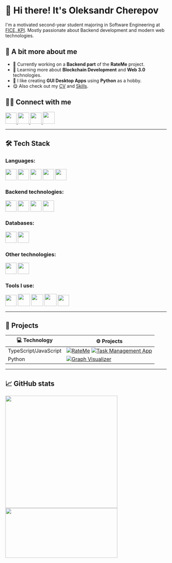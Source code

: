 # 👋 Hi there! It's Oleksandr Cherepov

I'm a motivated second-year student majoring in Software Engineering at [FICE, KPI](https://kpi.ua/en/fiot).
Mostly passionate about Backend development and modern web technologies.

## 👀 A bit more about me

- 🧱 Currently working on a **Backend part** of the **RateMe** project.
- 🔧 Learning more about **Blockchain Development** and **Web 3.0** technologies.
- 🧪 I like creating **GUI Desktop Apps** using **Python** as a hobby.
- 😋 Also check out my [CV](https://drive.google.com/file/d/1Anpu46Bq2aRSu_gMFZ4gKdwR_vc_DvCL/view?usp=sharing) and [Skills](https://github.com/showemeowkx/SelfAssessment).

## 🙋‍♂️ Connect with me

<a href="https://www.linkedin.com/in/showemeowkx/">
  <img src="https://upload.wikimedia.org/wikipedia/commons/thumb/8/81/LinkedIn_icon.svg/1024px-LinkedIn_icon.svg.png" width="35"/>
</a> <a href="https://www.instagram.com/everybodydiesinthisplace/?utm_source=ig_web_button_share_sheet">
  <img src="https://upload.wikimedia.org/wikipedia/commons/thumb/e/e7/Instagram_logo_2016.svg/2048px-Instagram_logo_2016.svg.png" width="35"/>
</a> <a href="https://t.me/showemeoeoeoeoeoeowkx">
  <img src="https://cdn.iconscout.com/icon/free/png-256/free-telegram-logo-icon-download-in-svg-png-gif-file-formats--social-media-pack-logos-icons-5314546.png?f=webp&w=256" width="35"/>
</a> <a href="mailto:sashacherepov55@gmail.com">
  <img src="https://cdn-icons-png.freepik.com/256/888/888853.png" width="37"/>
</a>

---

## 🛠️ Tech Stack

### Languages:

<img src="https://cdn.jsdelivr.net/gh/devicons/devicon/icons/javascript/javascript-original.svg" height="35" /> <img src="https://cdn.worldvectorlogo.com/logos/typescript.svg" height="35" /> <img src="https://cdn.iconscout.com/icon/free/png-256/free-python-logo-icon-download-in-svg-png-gif-file-formats--technology-social-media-vol-5-pack-logos-icons-2945099.png?f=webp&w=256" height="35" /> <img src="https://upload.wikimedia.org/wikipedia/commons/1/19/C_Logo.png" height="35" /> <img src="https://upload.wikimedia.org/wikipedia/commons/thumb/1/18/ISO_C%2B%2B_Logo.svg/683px-ISO_C%2B%2B_Logo.svg.png" height="35" />

### Backend technologies:

<img src="https://static-00.iconduck.com/assets.00/node-js-icon-1817x2048-g8tzf91e.png" height="35" /> <img src="https://upload.wikimedia.org/wikipedia/commons/a/a8/NestJS.svg" height="35" /> <img src="https://www.cdnlogo.com/logos/f/59/fastapi.svg" height="35" /> <img src="https://static-00.iconduck.com/assets.00/flask-icon-1594x2048-84mjydzf.png" height="35"/>

### Databases:

<img src="https://upload.wikimedia.org/wikipedia/commons/thumb/2/29/Postgresql_elephant.svg/1985px-Postgresql_elephant.svg.png" height="35" /> <img src="https://upload.wikimedia.org/wikipedia/commons/thumb/9/97/Sqlite-square-icon.svg/1024px-Sqlite-square-icon.svg.png" height="35" />

### Other technologies:

<img src="https://upload.wikimedia.org/wikipedia/commons/thumb/e/e6/Python_and_Qt.svg/1200px-Python_and_Qt.svg.png" height="35" /> <img src="https://static.macupdate.com/products/61595/m/wing-pro-logo.png?v=1667829088" height="35" />

### Tools I use:

<img src="https://upload.wikimedia.org/wikipedia/commons/thumb/9/9a/Visual_Studio_Code_1.35_icon.svg/2048px-Visual_Studio_Code_1.35_icon.svg.png" height="35" /> <img src="https://static-00.iconduck.com/assets.00/pgadmin-icon-2048x2048-rxk8ydpt.png" height="38" /> <img src="https://images.icon-icons.com/3053/PNG/512/postman_macos_bigsur_icon_189815.png" height="37" /> <img src="https://cdn4.iconfinder.com/data/icons/logos-and-brands/512/97_Docker_logo_logos-512.png" height="38" /> <img src="https://upload.wikimedia.org/wikipedia/commons/thumb/3/3f/Git_icon.svg/2048px-Git_icon.svg.png" height="35" />

---

## 🚀 Projects

| 💻 Technology         | ⚙️ Projects                                                                                                                                                                                                                                                                                                  |
| --------------------- | ------------------------------------------------------------------------------------------------------------------------------------------------------------------------------------------------------------------------------------------------------------------------------------------------------------ |
| TypeScript/JavaScript | [![RateMe](https://img.shields.io/badge/-RateMe-000?logo=github&logoColor=white&style=flat)](https://github.com/showemeowkx/RateMe) [![Task Management App](https://img.shields.io/badge/-TaskManagementApp-000?logo=github&logoColor=white&style=flat)](https://github.com/showemeowkx/Task-Management-App) |
| Python                | [![Graph Visualizer](https://img.shields.io/badge/-GraphVisualizer-000?logo=github&logoColor=white&style=flat)](https://github.com/showemeowkx/Graph-visualizer)                                                                                                                                             |

---

## 📈 GitHub stats

<p>
  <img src="https://github-readme-stats.vercel.app/api?username=showemeowkx&show_icons=true&theme=default" width="350"/>
  <img src="https://streak-stats.demolab.com/?user=showemeowkx&theme=default" width="350" height="155"/>
</p>
